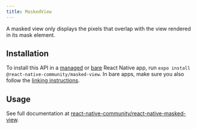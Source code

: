 ```yaml
---
title: MaskedView
---
```


A masked view only displays the pixels that overlap with the view rendered in its mask element.

## Installation

To install this API in a [managed](../../introduction/managed-vs-bare/#managed-workflow) or [bare](../../introduction/managed-vs-bare/#bare-workflow) React Native app, run `expo install @react-native-community/masked-view`. In bare apps, make sure you also follow the [linking instructions](https://github.com/react-native-community/react-native-masked-view#getting-started).

## Usage

See full documentation at [react-native-community/react-native-masked-view](https://github.com/react-native-community/react-native-masked-view).